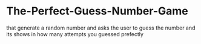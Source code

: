 # The-Perfect-Guess-Number-Game
that generate a random number and asks the user to guess  the number and its shows in how many attempts you guessed prefectly
